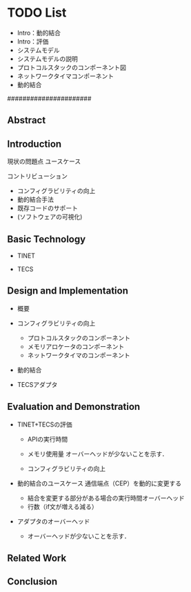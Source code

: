 # TODO List

* Intro：動的結合
* Intro：評価
* システムモデル
* システムモデルの説明
* プロトコルスタックのコンポーネント図
* ネットワークタイマコンポーネント
* 動的結合


######################
## Abstract

## Introduction

現状の問題点
ユースケース

コントリビューション
* コンフィグラビリティの向上
* 動的結合手法
* 既存コードのサポート
* (ソフトウェアの可視化)


## Basic Technology

* TINET

* TECS

## Design and Implementation

* 概要

* コンフィグラビリティの向上
    + プロトコルスタックのコンポーネント
    + メモリアロケータのコンポーネント
    + ネットワークタイマのコンポーネント

* 動的結合

* TECSアダプタ


## Evaluation and Demonstration

* TINET+TECSの評価
    + APIの実行時間
    + メモリ使用量
    オーバーヘッドが少ないことを示す．

    + コンフィグラビリティの向上

* 動的結合のユースケース
    通信端点（CEP）を動的に変更する
    + 結合を変更する部分がある場合の実行時間オーバーヘッド
    + 行数（if文が増える減る）

* アダプタのオーバーヘッド
    + オーバーヘッドが少ないことを示す．

## Related Work

## Conclusion
